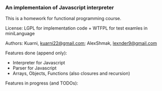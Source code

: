 ### An implementaion of Javascript interpreter

This is a homework for functional programming course.

License: LGPL for implementation code + WTFPL for test examles in miniLanguage

Authors: 
  Kuarni, kuarni22@gmail.com;
  AlexShmak, lexnder9@gmail.com

Features done (append only):
- Interpreter for Javascript
- Parser for Javascript
- Arrays, Objects, Functions (also closures and recursion)

Features in progress (and TODOs):
